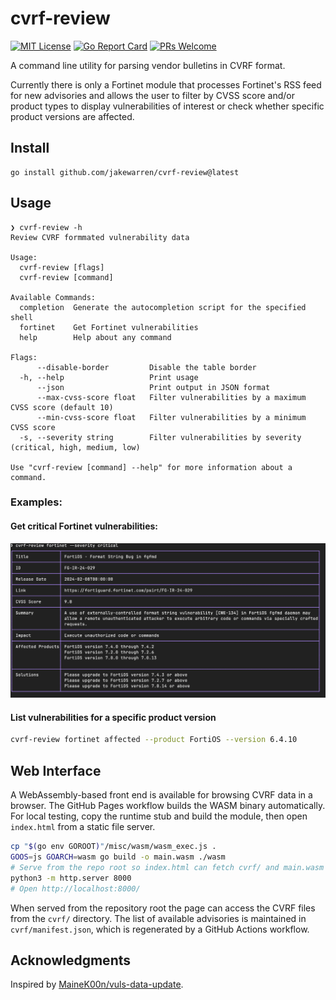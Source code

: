 # cvrf-review

[![MIT License](http://img.shields.io/badge/license-MIT-blue.svg?style=flat-square)](https://github.com/jakewarren/cvrf-review/blob/master/LICENSE)
[![Go Report Card](https://goreportcard.com/badge/github.com/jakewarren/cvrf-review)](https://goreportcard.com/report/github.com/jakewarren/cvrf-review)
[![PRs Welcome](https://img.shields.io/badge/PRs-welcome-brightgreen.svg?style=shields)](http://makeapullrequest.com)


A command line utility for parsing vendor bulletins in CVRF format. 

Currently there is only a Fortinet module that processes Fortinet's RSS feed for new advisories and allows the user to filter by CVSS score and/or product types to display vulnerabilities of interest or check whether specific product versions are affected.


## Install

```
go install github.com/jakewarren/cvrf-review@latest
```


## Usage

```
❯ cvrf-review -h
Review CVRF formmated vulnerability data

Usage:
  cvrf-review [flags]
  cvrf-review [command]

Available Commands:
  completion  Generate the autocompletion script for the specified shell
  fortinet    Get Fortinet vulnerabilities
  help        Help about any command

Flags:
      --disable-border         Disable the table border
  -h, --help                   Print usage
      --json                   Print output in JSON format
      --max-cvss-score float   Filter vulnerabilities by a maximum CVSS score (default 10)
      --min-cvss-score float   Filter vulnerabilities by a minimum CVSS score
  -s, --severity string        Filter vulnerabilities by severity (critical, high, medium, low)

Use "cvrf-review [command] --help" for more information about a command.
```

### Examples:

#### Get critical Fortinet vulnerabilities:
![screenshot](docs/images/fortinet_critical.png)

#### List vulnerabilities for a specific product version
```bash
cvrf-review fortinet affected --product FortiOS --version 6.4.10
```

## Web Interface

A WebAssembly-based front end is available for browsing CVRF data in a browser. The GitHub Pages workflow builds the WASM binary automatically. For local testing, copy the runtime stub and build the module, then open `index.html` from a static file server.

```bash
cp "$(go env GOROOT)"/misc/wasm/wasm_exec.js .
GOOS=js GOARCH=wasm go build -o main.wasm ./wasm
# Serve from the repo root so index.html can fetch cvrf/ and main.wasm
python3 -m http.server 8000
# Open http://localhost:8000/
```

When served from the repository root the page can access the CVRF files from the `cvrf/` directory.
The list of available advisories is maintained in `cvrf/manifest.json`, which is regenerated by a GitHub Actions workflow.


## Acknowledgments
Inspired by [MaineK00n/vuls-data-update](https://github.com/MaineK00n/vuls-data-update).

